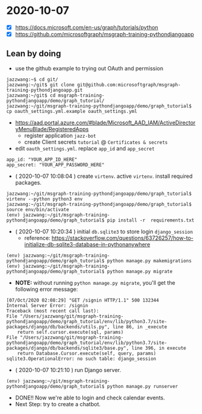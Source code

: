 # 2020-10-07

- [X] https://docs.microsoft.com/en-us/graph/tutorials/python
- [X] https://github.com/microsoftgraph/msgraph-training-pythondjangoapp

## Lean by doing

- use the github example to trying out OAuth and permission
```
jazzwang:~$ cd git/
jazzwang:~/git$ git clone git@github.com:microsoftgraph/msgraph-training-pythondjangoapp.git
jazzwang:~/git$ cd msgraph-training-pythondjangoapp/demo/graph_tutorial/
jazzwang:~/git/msgraph-training-pythondjangoapp/demo/graph_tutorial$ cp oauth_settings.yml.example oauth_settings.yml
```
- https://aad.portal.azure.com/#blade/Microsoft_AAD_IAM/ActiveDirectoryMenuBlade/RegisteredApps
    - register application `jazz-bot`
    - create Client secrets `tutorial` @ `Certificates & secrets`
- edit `oauth_settings.yml`. replace `app_id` and `app_secret`
```
app_id: "YOUR_APP_ID_HERE"
app_secret: "YOUR_APP_PASSWORD_HERE"
```
- ( 2020-10-07 10:08:04 ) create `virtenv`. active `virtenv`. install required packages.
```
jazzwang:~/git/msgraph-training-pythondjangoapp/demo/graph_tutorial$ virtenv --python python3 env
jazzwang:~/git/msgraph-training-pythondjangoapp/demo/graph_tutorial$ source env/bin/activate
(env) jazzwang:~/git/msgraph-training-pythondjangoapp/demo/graph_tutorial$ pip install -r  requirements.txt 
```
- ( 2020-10-07 10:20:34 ) initial `db.sqlite3` to store login `django_session`
    - reference: https://stackoverflow.com/questions/63726257/how-to-initialize-db-sqlite3-database-in-pythonanywhere
```
(env) jazzwang:~/git/msgraph-training-pythondjangoapp/demo/graph_tutorial$ python manage.py makemigrations
(env) jazzwang:~/git/msgraph-training-pythondjangoapp/demo/graph_tutorial$ python manage.py migrate
```
- **NOTE:** without running `python manage.py migrate`, you'll get the following error message:
```
[07/Oct/2020 02:08:29] "GET /signin HTTP/1.1" 500 132344
Internal Server Error: /signin
Traceback (most recent call last):
File "/Users/jazzwang/git/msgraph-training-pythondjangoapp/demo/graph_tutorial/env/lib/python3.7/site-packages/django/db/backends/utils.py", line 86, in _execute
    return self.cursor.execute(sql, params)
File "/Users/jazzwang/git/msgraph-training-pythondjangoapp/demo/graph_tutorial/env/lib/python3.7/site-packages/django/db/backends/sqlite3/base.py", line 396, in execute
    return Database.Cursor.execute(self, query, params)
sqlite3.OperationalError: no such table: django_session
```
- ( 2020-10-07 10:21:10 ) run Django server.
```
(env) jazzwang:~/git/msgraph-training-pythondjangoapp/demo/graph_tutorial$ python manage.py runserver
```
- DONE!! Now we're able to login and check calendar events.
- Next Step: try to create a chatbot.